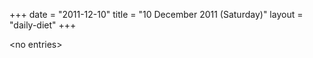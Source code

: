 +++
date = "2011-12-10"
title = "10 December 2011 (Saturday)"
layout = "daily-diet"
+++


\<no entries\>
